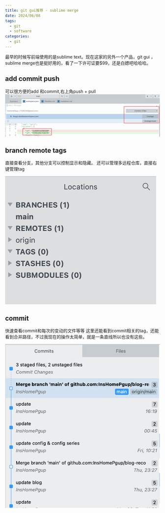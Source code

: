 ```yaml
---
title: git gui推荐 - sublime merge
date: 2024/06/08
tags:
  - git
  - software
categories:
  - git
---
```

最早的时候写前端使用的是sublime text。现在这家的另外一个产品，git gui ，sublime merge也是挺好用的，看了一下许可证要$99，还是白嫖吧哈哈哈。

## add commit push 
可以很方便的add 和commit,右上角push + pull
![](https://raw.githubusercontent.com/InsHomePgup/blog-reco/main/imgs/sublime.png)

## branch remote tags

直接查看分支，其他分支可以控制显示和隐藏。
还可以管理多远程仓库，直接右键管理tag

![](https://raw.githubusercontent.com/InsHomePgup/blog-reco/main/imgs/branch.png)



## commit
快速查看commit和每次的变动的文件等等
这里还能看到commit相关的tag，还能看到合并路径，不过我现在的操作太简单，就是一条直线所以也没有这些。

![](https://raw.githubusercontent.com/InsHomePgup/blog-reco/main/imgs/Snipaste_2024-06-08_17-28-59.png)

